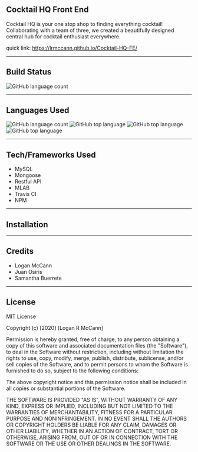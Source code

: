 ## Cocktail HQ Front End
Cocktail HQ is your one stop shop to finding everything cocktail! Collaborating with a team of three, we created a beautifully designed central hub for cocktail enthusiast everywhere.

quick link: https://lrmccann.github.io/Cocktail-HQ-FE/

---

## Build Status
![GitHub language count](https://img.shields.io/badge/build-passing-brightgreen)

---

## Languages Used
![GitHub language count](https://img.shields.io/github/languages/count/lrmccann/Cocktail-HQ-FE?color=lime%20green%20&style=plastic)       ![GitHub top language](https://img.shields.io/github/languages/top/lrmccann/COCKTAIL-HQ-FE?color=red&style=plastic)       ![GitHub top language](https://img.shields.io/badge/HTML-14.8%25-purple)       ![GitHub top language](https://img.shields.io/badge/Javascript-41.9%25-yellow)

--- 

## Tech/Frameworks Used
- MySQL
- Mongoose
- Restful API
- MLAB
- Travis CI
- NPM

---

## Installation

---

## Credits
- Logan McCann
- Juan Osiris
- Samantha Buerrete

---

## License
MIT License

Copyright (c) [2020] [Logan R McCann]

Permission is hereby granted, free of charge, to any person obtaining a copy
of this software and associated documentation files (the "Software"), to deal
in the Software without restriction, including without limitation the rights
to use, copy, modify, merge, publish, distribute, sublicense, and/or sell
copies of the Software, and to permit persons to whom the Software is
furnished to do so, subject to the following conditions:

The above copyright notice and this permission notice shall be included in all
copies or substantial portions of the Software.

THE SOFTWARE IS PROVIDED "AS IS", WITHOUT WARRANTY OF ANY KIND, EXPRESS OR
IMPLIED, INCLUDING BUT NOT LIMITED TO THE WARRANTIES OF MERCHANTABILITY,
FITNESS FOR A PARTICULAR PURPOSE AND NONINFRINGEMENT. IN NO EVENT SHALL THE
AUTHORS OR COPYRIGHT HOLDERS BE LIABLE FOR ANY CLAIM, DAMAGES OR OTHER
LIABILITY, WHETHER IN AN ACTION OF CONTRACT, TORT OR OTHERWISE, ARISING FROM,
OUT OF OR IN CONNECTION WITH THE SOFTWARE OR THE USE OR OTHER DEALINGS IN THE
SOFTWARE.





